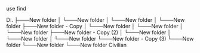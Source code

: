 use find

D:.
├───New folder
│   └───New folder
│       └───New folder
│           └───New folder
├───New folder - Copy
│   └───New folder
│       └───New folder
│           └───New folder
├───New folder - Copy (2)
│   └───New folder
│       └───New folder
│           └───New folder
└───New folder - Copy (3)
    └───New folder
        └───New folder
            └───New folder
                    Civilian
